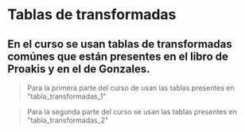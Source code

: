 ﻿# Tablas de transformadas

## En el curso se usan tablas de transformadas comúnes que están presentes en el libro de Proakis y en el de Gonzales. 

> Para la primera parte del curso de usan las tablas presentes en "tabla_transformadas_1"

> Para la segunda parte del curso se usan las tablas presentes en "tabla_transformadas_2"
